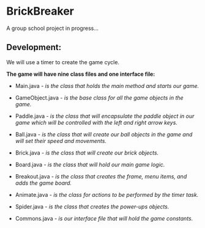 # BrickBreaker

A group school project in progress...

## Development:

We will use a timer to create the game cycle.


**The game will have nine class files and one interface file:**


- Main.java - *is the class that holds the main method and starts our game.*


- GameObject.java - *is the base class for all the game objects in the game.*


- Paddle.java - *is the class that will encapsulate the paddle object in our game which will be controlled with the left and right arrow keys.*


- Ball.java - *is the class that will create our ball objects in the game and will set their speed and movements.*


- Brick.java - *is the class that will create our brick objects.*


- Board.java - *is the class that will hold our main game logic.*


- Breakout.java - *is the class that creates the frame, menu items, and adds the game board.*


- Animate.java - *is the class for actions to be performed by the timer task.*


- Spider.java - *is the class that creates the power-ups objects.*


- Commons.java - *is our interface file that will hold the game constants.*

